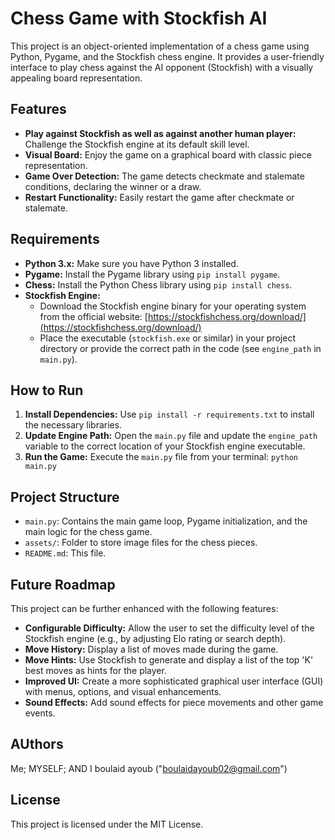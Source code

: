 # Chess Game with Stockfish AI

This project is an object-oriented implementation of a chess game using Python, Pygame, and the Stockfish chess engine. It provides a user-friendly interface to play chess against the AI opponent (Stockfish) with a visually appealing board representation.

## Features

- **Play against Stockfish as well as against another human player:** Challenge the Stockfish engine at its default skill level. 
- **Visual Board:** Enjoy the game on a graphical board with classic piece representation.
- **Game Over Detection:** The game detects checkmate and stalemate conditions, declaring the winner or a draw.
- **Restart Functionality:** Easily restart the game after checkmate or stalemate.

## Requirements

- **Python 3.x:** Make sure you have Python 3 installed.
- **Pygame:** Install the Pygame library using `pip install pygame`.
- **Chess:** Install the Python Chess library using `pip install chess`.
- **Stockfish Engine:** 
    - Download the Stockfish engine binary for your operating system from the official website: [https://stockfishchess.org/download/](https://stockfishchess.org/download/)
    - Place the executable (`stockfish.exe` or similar) in your project directory or provide the correct path in the code (see `engine_path` in `main.py`).

## How to Run

1. **Install Dependencies:** Use `pip install -r requirements.txt` to install the necessary libraries.
2. **Update Engine Path:** Open the `main.py` file and update the `engine_path` variable to the correct location of your Stockfish engine executable. 
3. **Run the Game:** Execute the `main.py` file from your terminal: `python main.py`

## Project Structure

- `main.py`: Contains the main game loop, Pygame initialization, and the main logic for the chess game.
- `assets/`: Folder to store image files for the chess pieces.
- `README.md`: This file.

## Future Roadmap

This project can be further enhanced with the following features:

- **Configurable Difficulty:** Allow the user to set the difficulty level of the Stockfish engine (e.g., by adjusting Elo rating or search depth).
- **Move History:** Display a list of moves made during the game.
- **Move Hints:** Use Stockfish to generate and display a list of the top 'K' best moves as hints for the player.
- **Improved UI:** Create a more sophisticated graphical user interface (GUI) with menus, options, and visual enhancements.
- **Sound Effects:** Add sound effects for piece movements and other game events.

## AUthors
Me; MYSELF; AND I boulaid ayoub ("boulaidayoub02@gmail.com")

## License

This project is licensed under the MIT License.
